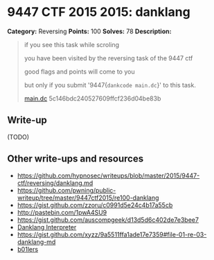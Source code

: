 # 9447 CTF 2015 2015: danklang

**Category:** Reversing
**Points:** 100
**Solves:** 78
**Description:**

>  if you see this task while scroling
>
>  you have been visited by the reversing task of the 9447 ctf
>
>  good flags and points will come to you
>
>  but only if you submit '9447{`dankcode main.dc`}' to this task.
>
> [main.dc](./main-5c146bdc240527609ffcf236d04be83b.dc)  5c146bdc240527609ffcf236d04be83b


## Write-up

(TODO)

## Other write-ups and resources

* <https://github.com/hypnosec/writeups/blob/master/2015/9447-ctf/reversing/danklang.md>
* <https://github.com/pwning/public-writeup/tree/master/9447ctf2015/re100-danklang>
* <https://gist.github.com/zzoru/c0991d5e24c4b17a55cb>
* <http://pastebin.com/1pwA4SU9>
* <https://gist.github.com/auscompgeek/d13d5d6c402de7e3bee7>
* [Danklang Interpreter](https://github.com/jfeng41/greentext)
* <https://gist.github.com/xyzz/9a5511ffa1ade17e7359#file-01-re-03-danklang-md>
* [b01lers](https://b01lers.net/challenges/9447%20CTF%202015/darklang/79/)
